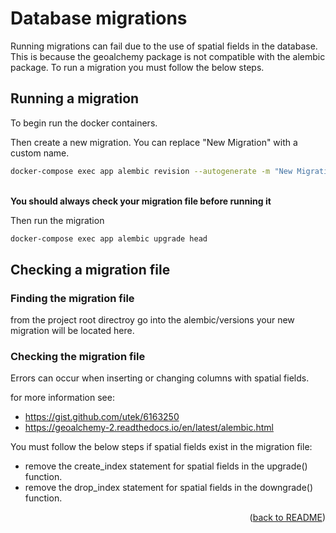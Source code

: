 # Database migrations
Running migrations can fail due to the use of spatial fields in the database. This is because the geoalchemy package is not compatible with the alembic package.
To run a migration you must follow the below steps.

## Running a migration
To begin run the docker containers.

Then create a new migration. You can replace "New Migration" with a custom name.
```sh 
docker-compose exec app alembic revision --autogenerate -m "New Migration"
```
<br> **You should always check your migration file before running it** 

Then run the migration
```sh 
docker-compose exec app alembic upgrade head
``` 



## Checking a migration file

### Finding the migration file
from the project root directroy go into the alembic/versions
your new migration will be located here. 

### Checking the migration file
Errors can occur when inserting or changing columns with spatial fields. 

for more information see: 
- https://gist.github.com/utek/6163250
- https://geoalchemy-2.readthedocs.io/en/latest/alembic.html

You must follow the below steps if spatial fields exist in the migration file: 

- remove the create_index statement for spatial fields in the upgrade() function.
- remove the drop_index statement for spatial fields  in the downgrade() function.

<p align="right">(<a href="../../../README.md">back to README</a>)</p>
